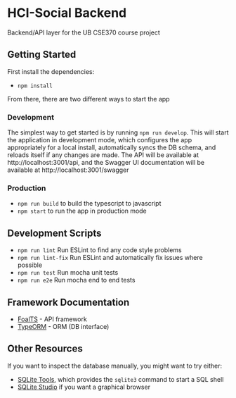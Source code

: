 # HCI-Social Backend
Backend/API layer for the UB CSE370 course project

## Getting Started
First install the dependencies:
- `npm install`

From there, there are two different ways to start the app

### Development
The simplest way to get started is by running `npm run develop`. This will start the application
in development mode, which configures the app appropriately for a local install,
automatically syncs the DB schema, and reloads itself if any changes are made. The API will be
available at http://localhost:3001/api, and the Swagger UI documentation will be available at
http://localhost:3001/swagger

### Production 
- `npm run build` to build the typescript to javascript
- `npm start` to run the app in production mode

## Development Scripts
- `npm run lint` Run ESLint to find any code style problems
- `npm run lint-fix` Run ESLint and automatically fix issues where possible
- `npm run test` Run mocha unit tests
- `npm run e2e` Run mocha end to end tests

## Framework Documentation
- [FoalTS](https://foalts.org/docs/) - API framework
- [TypeORM](https://typeorm.io/) - ORM (DB interface)

## Other Resources
If you want to inspect the database manually, you might want to try either:
- [SQLite Tools](https://www.sqlite.org/download.html), which provides the `sqlite3` command
  to start a SQL shell
- [SQLite Studio](https://sqlitestudio.pl/) if you want a graphical browser
